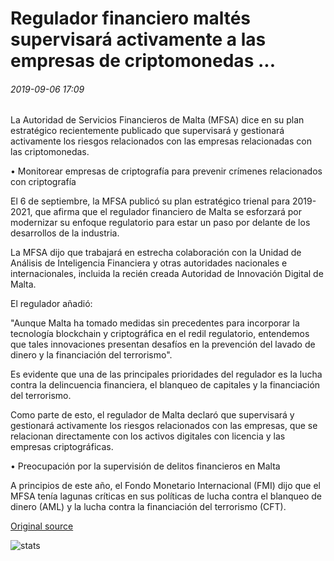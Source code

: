 # Regulador financiero maltés supervisará activamente a las empresas de criptomonedas ...

###### 2019-09-06 17:09

La Autoridad de Servicios Financieros de Malta (MFSA) dice en su plan estratégico recientemente publicado que supervisará y gestionará activamente los riesgos relacionados con las empresas relacionadas con las criptomonedas.

• Monitorear empresas de criptografía para prevenir crímenes relacionados con criptografía

El 6 de septiembre, la MFSA publicó su plan estratégico trienal para 2019-2021, que afirma que el regulador financiero de Malta se esforzará por modernizar su enfoque regulatorio para estar un paso por delante de los desarrollos de la industria.

La MFSA dijo que trabajará en estrecha colaboración con la Unidad de Análisis de Inteligencia Financiera y otras autoridades nacionales e internacionales, incluida la recién creada Autoridad de Innovación Digital de Malta.

El regulador añadió:

"Aunque Malta ha tomado medidas sin precedentes para incorporar la tecnología blockchain y criptográfica en el redil regulatorio, entendemos que tales innovaciones presentan desafíos en la prevención del lavado de dinero y la financiación del terrorismo".

Es evidente que una de las principales prioridades del regulador es la lucha contra la delincuencia financiera, el blanqueo de capitales y la financiación del terrorismo.

Como parte de esto, el regulador de Malta declaró que supervisará y gestionará activamente los riesgos relacionados con las empresas, que se relacionan directamente con los activos digitales con licencia y las empresas criptográficas.

• Preocupación por la supervisión de delitos financieros en Malta

A principios de este año, el Fondo Monetario Internacional (FMI) dijo que el MFSA tenía lagunas críticas en sus políticas de lucha contra el blanqueo de dinero (AML) y la lucha contra la financiación del terrorismo (CFT).

[Original source](https://cointelegraph.com/news/maltese-financial-regulator-will-actively-monitor-cryptocurrency-firms)

![stats](https://c.statcounter.com/11760860/0/a89fa40b/1/ "stats")